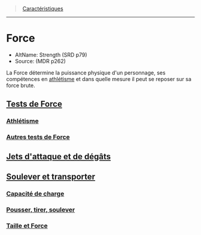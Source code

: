 ﻿---
!Items
Id: abilities_strength_hd.md#force
RootId: abilities_strength_hd.md
ParentLink: abilities_hd.md
Name: Force
ParentName: Caractéristiques
NameLevel: 1
AltName: Strength (SRD p79)
Source: (MDR p262)
Attributes:
  ParentNameLink: '[Caractéristiques](hd_abilities.md)'
  Markdown: >+
    >  <!--ParentNameLink-->[Caractéristiques](hd_abilities.md)<!--/ParentNameLink-->


    ---



    # <!--Name-->Force<!--/Name-->


    - AltName: <!--AltName-->Strength (SRD p79)<!--/AltName-->

    - Source: <!--Source-->(MDR p262)<!--/Source-->


    La Force détermine la puissance physique d'un personnage, ses compétences en [athlétisme](hd_abilities_strength_athletisme.md) et dans quelle mesure il peut se reposer sur sa force brute.

  Name: Force
  AltName: Strength (SRD p79)
  Source: (MDR p262)
AttributesDictionary: >+
  ParentNameLink: '[Caractéristiques](hd_abilities.md)'

  Markdown: >+

    >  <!--ParentNameLink-->[Caractéristiques](hd_abilities.md)<!--/ParentNameLink-->





    ---







    # <!--Name-->Force<!--/Name-->





    - AltName: <!--AltName-->Strength (SRD p79)<!--/AltName-->



    - Source: <!--Source-->(MDR p262)<!--/Source-->





    La Force détermine la puissance physique d'un personnage, ses compétences en [athlétisme](hd_abilities_strength_athletisme.md) et dans quelle mesure il peut se reposer sur sa force brute.



  Name: Force

  AltName: Strength (SRD p79)

  Source: (MDR p262)

---
>  [Caractéristiques](hd_abilities.md)

---


# Force

- AltName: Strength (SRD p79)
- Source: (MDR p262)

La Force détermine la puissance physique d'un personnage, ses compétences en [athlétisme](hd_abilities_strength_athletisme.md) et dans quelle mesure il peut se reposer sur sa force brute.



## [Tests de Force](hd_abilities_strength_tests_de_force.md)



### [Athlétisme](hd_abilities_strength_athletisme.md)



### [Autres tests de Force ](hd_abilities_strength_autres_tests_de_force_.md)



## [Jets d'attaque et de dégâts](hd_abilities_strength_jets_dattaque_et_de_degats.md)



## [Soulever et transporter](hd_abilities_strength_soulever_et_transporter.md)



### [Capacité de charge](hd_abilities_strength_capacite_de_charge.md)



### [Pousser, tirer, soulever](hd_abilities_strength_pousser_tirer_soulever.md)



### [Taille et Force](hd_abilities_strength_taille_et_force.md)

